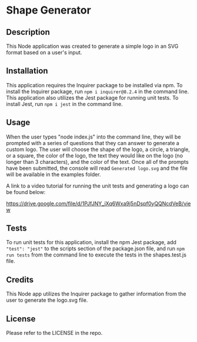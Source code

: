 # Shape Generator

## Description
This Node application was created to generate a simple logo in an SVG format based on a user's input.

## Installation
This application requires the Inquirer package to be installed via npm. To install the Inquirer package, run `npm i inquirer@8.2.4` in the command line.
This application also utilizes the Jest package for running unit tests. To install Jest, run `npm i jest` in the command line.

## Usage
When the user types "node index.js" into the command line, they will be prompted with a series of questions that they can answer to generate a custom logo. The user will choose the shape of the logo, a circle, a triangle, or a square, the color of the logo, the text they would like on the logo (no longer than 3 characters), and the color of the text. Once all of the prompts have been submitted, the console will read `Generated logo.svg` and the file will be available in the examples folder.

A link to a video tutorial for running the unit tests and generating a logo can be found below:

https://drive.google.com/file/d/1PJfJNY_iXq6Wxa9j5nDspf0yQQNcdVeB/view

## Tests
To run unit tests for this application, install the npm Jest package, add `"test": "jest"` to the scripts section of the package.json file, and run `npm run tests` from the command line to execute the tests in the shapes.test.js file.

## Credits
This Node app utilizes the Inquirer package to gather information from the user to generate the logo.svg file. 

## License
Please refer to the LICENSE in the repo.
